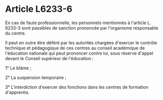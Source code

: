 # Article L6233-6

En cas de faute professionnelle, les personnels mentionnés à l'article L. 6233-3 sont passibles de sanction prononcée par l'organisme responsable du centre.

Il peut en outre être déféré par les autorités chargées d'exercer le contrôle technique et pédagogique de ces centres au conseil académique de l'éducation nationale qui peut prononcer contre lui, sous réserve d'appel devant le Conseil supérieur de l'éducation :

1° Le blâme ;

2° La suspension temporaire ;

3° L'interdiction d'exercer des fonctions dans les centres de formation d'apprentis.